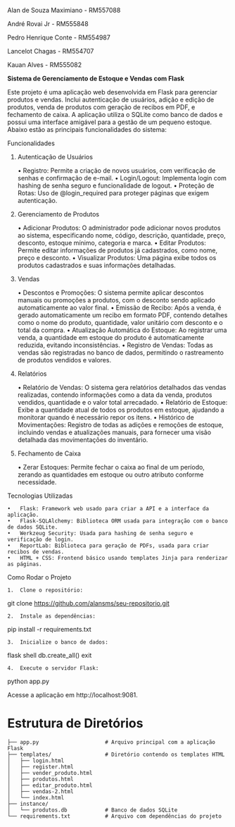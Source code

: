 Alan de Souza Maximiano - RM557088

André Rovai Jr - RM555848

Pedro Henrique Conte - RM554987

Lancelot Chagas - RM554707

Kauan Alves - RM555082

**Sistema de Gerenciamento de Estoque e Vendas com Flask**

Este projeto é uma aplicação web desenvolvida em Flask para gerenciar produtos e vendas. Inclui autenticação de usuários, adição e edição de produtos, venda de produtos com geração de recibos em PDF, e fechamento de caixa. A aplicação utiliza o SQLite como banco de dados e possui uma interface amigável para a gestão de um pequeno estoque. Abaixo estão as principais funcionalidades do sistema:

Funcionalidades

1. Autenticação de Usuários

	•	Registro: Permite a criação de novos usuários, com verificação de senhas e confirmação de e-mail.
	•	Login/Logout: Implementa login com hashing de senha seguro e funcionalidade de logout.
	•	Proteção de Rotas: Uso de @login_required para proteger páginas que exigem autenticação.

2. Gerenciamento de Produtos

	•	Adicionar Produtos: O administrador pode adicionar novos produtos ao sistema, especificando nome, código, descrição, quantidade, preço, desconto, estoque mínimo, categoria e marca.
	•	Editar Produtos: Permite editar informações de produtos já cadastrados, como nome, preço e desconto.
	•	Visualizar Produtos: Uma página exibe todos os produtos cadastrados e suas informações detalhadas.

3. Vendas

	•	Descontos e Promoções: O sistema permite aplicar descontos manuais ou promoções a produtos, com o desconto sendo aplicado automaticamente ao valor final.
	•	Emissão de Recibo: Após a venda, é gerado automaticamente um recibo em formato PDF, contendo detalhes como o nome do produto, quantidade, valor unitário com desconto e o total da compra.
	•	Atualização Automática do Estoque: Ao registrar uma venda, a quantidade em estoque do produto é automaticamente reduzida, evitando inconsistências.
	•	Registro de Vendas: Todas as vendas são registradas no banco de dados, permitindo o rastreamento de produtos vendidos e valores.

4. Relatórios

	•	Relatório de Vendas: O sistema gera relatórios detalhados das vendas realizadas, contendo informações como a data da venda, produtos vendidos, quantidade e o valor total arrecadado.
	•	Relatório de Estoque: Exibe a quantidade atual de todos os produtos em estoque, ajudando a monitorar quando é necessário repor os itens.
	•	Histórico de Movimentações: Registro de todas as adições e remoções de estoque, incluindo vendas e atualizações manuais, para fornecer uma visão detalhada das movimentações do inventário.

5. Fechamento de Caixa

	•	Zerar Estoques: Permite fechar o caixa ao final de um período, zerando as quantidades em estoque ou outro atributo conforme necessidade.

Tecnologias Utilizadas

	•	Flask: Framework web usado para criar a API e a interface da aplicação.
	•	Flask-SQLAlchemy: Biblioteca ORM usada para integração com o banco de dados SQLite.
	•	Werkzeug Security: Usada para hashing de senha seguro e verificação de login.
	•	ReportLab: Biblioteca para geração de PDFs, usada para criar recibos de vendas.
	•	HTML + CSS: Frontend básico usando templates Jinja para renderizar as páginas.

Como Rodar o Projeto

	1.	Clone o repositório:
git clone https://github.com/alansms/seu-repositorio.git

	2.	Instale as dependências:
pip install -r requirements.txt

	3.	Inicialize o banco de dados:

flask shell
db.create_all()
exit

	4.	Execute o servidor Flask:

python app.py

Acesse a aplicação em http://localhost:9081.

# Estrutura de Diretórios

```plaintext
├── app.py                     # Arquivo principal com a aplicação Flask
├── templates/                 # Diretório contendo os templates HTML
│   ├── login.html
│   ├── register.html
│   ├── vender_produto.html
│   ├── produtos.html
│   ├── editar_produto.html
│   ├── vendas-2.html
│   └── index.html
├── instance/ 
│   └── produtos.db            # Banco de dados SQLite
└── requirements.txt           # Arquivo com dependências do projeto
